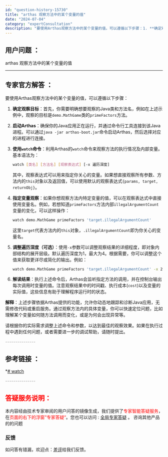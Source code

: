 ```yaml
---
id: "question-history-15730"
title: "arthas 观察方法中的某个变量的值"
date: "2024-07-04"
category: "expertConsultation"
description: "要使用Arthas观察方法中的某个变量的值，可以遵循以下步骤：1. **确定观察目标**：首先，你需要明确想要观察的Java类和方法名，例如在上述示例中，观察的目标是`demo.MathGame`类的`primeFactors`方法。2. **启动Arthas**：确保你的Java应用正在运行，并通"
---
```


## 用户问题 ： 
 arthas 观察方法中的某个变量的值  

---------------
## 专家官方解答 ：

要使用Arthas观察方法中的某个变量的值，可以遵循以下步骤：

1. **确定观察目标**：首先，你需要明确想要观察的Java类和方法名，例如在上述示例中，观察的目标是`demo.MathGame`类的`primeFactors`方法。

2. **启动Arthas**：确保你的Java应用正在运行，并通过命令行工具连接到该Java进程。可以通过`java -jar arthas-boot.jar`命令启动Arthas，然后选择对应的进程进行连接。

3. **使用`watch`命令**：利用Arthas的`watch`命令来观察方法的执行情况及内部变量。基本语法为：
   ```bash
   watch [类名] [方法名] [观察表达式] [-x 遍历深度]
   ```
   其中，观察表达式可以用来指定你关心的变量。如果想直接观察所有参数、方法内的`this`对象以及返回值，可以使用默认的观察表达式`{params, target, returnObj}`。

4. **指定变量观察**：如果你想观察方法内特定变量的值，可以在观察表达式中直接使用变量名。例如，若想知道`primeFactors`方法内部`illegalArgumentCount`变量的变化，可以这样操作：
   ```bash
   watch demo.MathGame primeFactors 'target.illegalArgumentCount'
   ```
   这里`target`代表方法内的`this`对象，`.illegalArgumentCount`即为你关心的变量名。

5. **调整遍历深度（可选）**：使用`-x`参数可以调整观察结果的详细程度，即对象内部结构的展开层级。默认遍历深度为1，最大为4。根据需要，你可以调整这个值来获取更详尽或简化的输出。例如：
   ```bash
   watch demo.MathGame primeFactors 'target.illegalArgumentCount' -x 2
   ```

6. **解读结果**：执行上述命令后，Arthas会监听指定方法的调用，并在控制台输出每次调用时变量的值。注意观察结果中的时间戳、执行成本(`cost`)以及变量的实际值，这些信息有助于理解程序运行时的状态。

**解释**：上述步骤依据Arthas提供的功能，允许你动态地跟踪和诊断Java应用，无需修改代码或重启服务。通过观察方法内的具体变量，你可以快速定位问题，比如理解某个变量如何随方法调用而变化，或是为何会出现异常等。

请根据你的实际需求调整上述命令和参数，以达到最佳的观察效果。如果在执行过程中遇到任何问题，或者需要进一步的调试帮助，请随时提出。


<font color="#949494">---------------</font> 


## 参考链接 ：

*[# watch](https://github.com/alibaba/arthas/tree/master/site/docs/doc/watch.md)


 <font color="#949494">---------------</font> 
 


## <font color="#FF0000">答疑服务说明：</font> 

本内容经由技术专家审阅的用户问答的镜像生成，我们提供了<font color="#FF0000">专家智能答疑服务</font>，在<font color="#FF0000">页面的右下的浮窗”专家答疑“</font>。您也可以访问 : [全局专家答疑](https://answer.opensource.alibaba.com/docs/intro) 。 咨询其他产品的的问题

### 反馈
如问答有错漏，欢迎点：[差评](https://ai.nacos.io/user/feedbackByEnhancerGradePOJOID?enhancerGradePOJOId=16090)给我们反馈。

